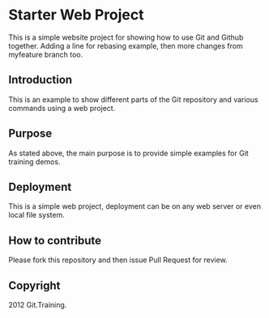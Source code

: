# Starter Web Project
This is a simple website project for showing how to use Git and Github together. Adding a line for rebasing example, then more changes from myfeature branch too.
## Introduction
This is an example to show different parts of the Git repository and various commands using a web project.
## Purpose
As stated above, the main purpose is to provide simple examples for Git training demos.
## Deployment
This is a simple web project, deployment can be on any web server or even local file system.
## How to contribute
Please fork this repository and then issue Pull Request for review.
## Copyright

2012 Git.Training.